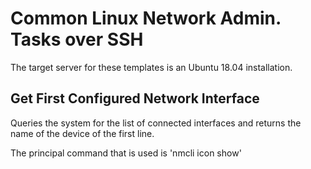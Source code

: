 # Common Linux Network Admin. Tasks over SSH

The target server for these templates is an Ubuntu 18.04 installation. 

## Get First Configured Network Interface
Queries the system for the list of connected interfaces and returns the name of the device of the first line.

The principal command that is used is 'nmcli icon show'

